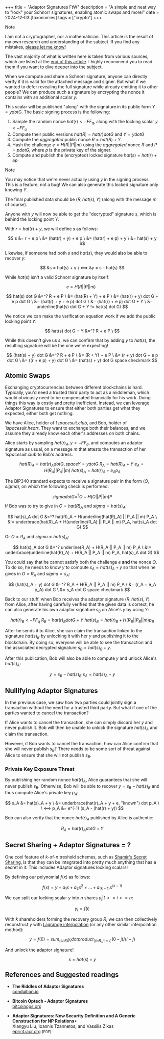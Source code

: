 +++
title = "Adaptor Signatures FtW"
description = "A simple and neat way to \"lock\" your Schnorr signatures, enabling atomic swaps and more!"
date = 2024-12-03
[taxonomies]
tags = ["crypto"]
+++

> [!NOTE]
> I am not a cryptographer, nor a mathematician. This article is the result of my own research and understanding of the subject. If you find any mistakes, [please let me know](mailto:hi@cstef.dev)!
>
> The vast majority of what is written here is taken from various sources, which are listed at the [end of this article](#references-and-suggested-readings). I highly recommend you to read them if you want to dive deeper into the subject.

When we compute and share a Schnorr signature, anyone can directly verify if it is valid for the attached message and signer. But what if we wanted to defer revealing the full signature while already emitting it to other people? We can produce such a signature by encrypting the nonce it contains with an additional scalar $y$.

This scalar will be published "along" with the signature in its public form $Y = y dot G$. The basic signing process is the following:

1. Sample the random nonce $hat(r) <- FF_q$, along with the locking scalar $y <- FF_q$
2. Compute their public versions $hat(R) = hat(r) dot G$ and $Y = y dot G$
3. Compute the _aggregated_ public nonce $R = hat(R) + Y$.
4. Hash the challenge $e = H(R || P || m)$ using the _aggregated_ nonce $R$ and $P = p dot G$, where $p$ is the private key of the signer.
5. Compute and publish the (encrypted) locked signature $hat(s) = hat(r) + e p$

> [!NOTE]
> You may notice that we're never actually using $y$ in the signing process. This is a feature, not a bug! We can also generate this locked signature only knowing $Y$.

The final published data should be $(R, hat(s), Y)$ (along with the message $m$ of course).

Anyone with $y$ will now be able to get the "decrypted" signature $s$, which is behind the locking point $Y$.

With $r = hat(r) + y$, we will define $s$ as follows:

$$
s &= r + e p \
  &= (hat(r) + y) + e p \
  &= (hat(r) + e p) + y \
  &= hat(s) + y
$$

Likewise, if someone had both $s$ and $hat(s)$, they would also be able to recover $y$:

$$
&s = hat(s) + y \
<==> &y = s - hat(s)
$$

While $hat(s)$ isn't a valid Schnorr signature by itself:

$$
e = H(R || P || m) \ \
$$

$$
hat(s) dot G &=^? R + e P \
             &= (hat(R) + Y) + e P \
             &= (hat(r) + y) dot G + e p dot G \
             &= (hat(r) + y + e p) dot G \
             &= (hat(r) + e p) dot G + Y \
             &= underline(hat(s) dot G + Y != hat(s) dot G)
$$

We notice we can make the verification equation work if we add the public locking point $Y$:

$$
hat(s) dot G + Y &=^? R + e P \
$$

While this doesn't give us $s$, we can confirm that by adding $y$ to $hat(s)$, the resulting signature will be the one we're expecting!

$$
(hat(s) + y) dot G &=^? R + e P \
                   &= (R + Y) + e P \
                   &= (r + y) dot G + e p dot G \
                   &= ((r + e p) + y) dot G \
                   &= (hat(s) + y) dot G space checkmark
$$

## Atomic Swaps

Exchanging cryptocurrencies between different blockchains is hard. Typically, you'd need a trusted third party to act as a middleman, which would obviously need to be compensated financially for his work. Doing things this way is costly and pretty inefficient. Instead, we can leverage Adaptor Signatures to ensure that either both parties get what they expected, either both get nothing.

We have Alice, holder of $1 space suit.club$, and Bob, holder of $1 space suit.heart$. They want to exchange both their balances, and we assume they already know each other's addresses on both chains.

Alice starts by sampling $hat(r)_A, y <- FF_q$, and computes an adaptor signature as usual, on a message $m$ that attests the transaction of her $1 space suit.club$ to Bob's address:

$$
hat(R)_A = hat(r)_A dot G, space Y = y dot G \
R_A = hat(R)_A + Y \
e_A = H(R_A || P_A || m) \
hat(s)_A = hat(r)_A + e_A p_A
$$

The BIP340 standard expects to receive a signature pair in the form $(O, sigma)$, on which the following check is performed:

$$
sigma dot G =^? O + H(O || P || m) P
$$

If Bob was to try to give in $O = hat(R)_A$ and $sigma = hat(s)_A$:

$$
hat(s)_A dot G &=^? hat(R)_A + H(underline(hat(R)_A) || P_A || m) P_A \
             &!= underbrace(hat(R)_A + H(underline(R_A) || P_A || m) P_A, hat(s)_A dot G)
$$

Or $O = R_A$ and $sigma = hat(s)_A$:

$$
hat(s)_A dot G &=^? underline(R_A) + H(R_A || P_A || m) P_A \
             &!= underbrace(underline(hat(R)_A) + H(R_A || P_A || m) P_A, hat(s)_A dot G)
$$

You could say that he cannot satisfy both the challenge $e$ **and** the nonce $O$. To do so, he needs to know $y$ to compute $s_A = hat(s)_A + y$ so that when he gives in $O = R_A$ and $sigma = s_A$:

$$
(hat(s)_A + y) dot G &=^? R_A + H(R_A || P_A || m) P_A \
                   &= (r_A + e_A p_A) dot G \
                   &= s_A dot G space checkmark
$$

Back to our stuff, when Bob receives the adaptor signature $(R, hat(s), Y)$ from Alice, after having carefully verified that the given data is correct, he can also generate his own adaptor signature $s_B$ on Alice's $y$ by using $Y$:

$$
hat(r)_B <- FF_q \
R_B = hat(r)_B dot G + Y \
hat(s)_B = hat(r)_B + H(R_B || P_B || m) p_B
$$

After he sends it to Alice, she can claim the transaction linked to the signature $hat(s)_B$ by unlocking it with her $y$ and publishing it to the blockchain. By doing so, everyone will be able to see the transaction and the associated decrypted signature $s_B = hat(s)_B + y$.

After this publication, Bob will also be able to compute $y$ and unlock Alice's $hat(s)_A$:

$$
y = s_B - hat(s)_B \
s_A = hat(s)_A + y
$$

## Nullifying Adaptor Signatures

In the previous case, we saw how two parties could jointly sign a transaction without the need for a trusted third party. But what if one of the parties wanted to cancel the transaction?

If Alice wants to cancel the transaction, she can simply discard her $y$ and never publish it. Bob will then be unable to unlock the signature $hat(s)_A$ and claim the transaction.

However, if Bob wants to cancel the transaction, how can Alice confirm that she will never publish $s_B$? There needs to be some sort of threat against Alice to ensure that she will not publish $s_B$.

### Private Key Exposure Threat

By publishing her random nonce $hat(r)_A$, Alice guarantees that she will never publish $s_B$. Otherwise, Bob will be able to recover $y = s_B - hat(s)_B$ and thus compute Alice's private key $p_A$:

$$
s_A &= hat(s)_A + y \
    &= underbrace(hat(r)_A + y + e, "known") dot p_A \ \
<==> p_A &= e^(-1) (s_A - (hat(r) + y))
$$

Bob can also verify that the nonce $hat(r)_A$ published by Alice is authentic:

$$
R_A = hat(r)_A dot G + Y
$$

## Secret Sharing + Adaptor Signatures = ?

One cool feature of $k$-of-$n$ treshold schemes, such as [Shamir's Secret Sharing](/posts/shamir), is that they can be integrated into pretty much anything that has a secret in it. This includes Adaptor signatures locking scalars!

By defining our polynomial $f(x)$ as follows:

$$
f(x) = y + a_1 x + a_2 x^2 + ... + a_(k-1) x^(k-1)
$$

We can split our locking scalar $y$ into $n$ shares $y_i | 1 <= i <= n$:

$$
y_i = f(i)
$$

With $k$ shareholders forming the recovery group $R$, we can then collectively reconstruct $y$ with [Lagrange interpolation](/posts/lagrange) (or any other similar interpolation method):

$$
y = f(0) = sum_(i in R) y_i dot product_(j in R, j!=i) (0-j)/(i-j)
$$

And unlock the adaptor signature!

$$
s = hat(s) + y
$$

## References and Suggested readings

- **The Riddles of Adaptor Signatures**  
    [conduition.io](https://conduition.io/scriptless/adaptorsigs)

- **Bitcoin Optech - Adaptor Signatures**  
    [bitcoinops.org](https://bitcoinops.org/en/topics/adaptor-signatures/)

- **Adaptor Signatures: New Security Definition and A Generic Construction for NP Relations⋆**  
    Xiangyu Liu, Ioannis Tzannetos, and Vassilis Zikas  
    [eprint.iacr.org](https://eprint.iacr.org/2024/1051.pdf) <small>[PDF]<small>
